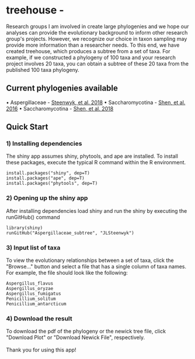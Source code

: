 # treehouse - 

Research groups I am involved in create large phylogenies and we hope our analyses can provide the evolutionary background to inform other research group's projects. However, we recognize our choice in taxon sampling may provide more information than a researcher needs. To this end, we have created treehouse, which produces a subtree from a set of taxa. For example, if we constructed a phylogeny of 100 taxa and your research project involves 20 taxa, you can obtain a subtree of these 20 taxa from the published 100 taxa phylogeny. 
<br />
## Current phylogenies available
• Aspergillaceae - [Steenwyk, et al. 2018](https://www.biorxiv.org/content/10.1101/370429v3)
• Saccharomycotina - [Shen, et al. 2016](http://www.g3journal.org/content/6/12/3927.abstract)
• Saccharomycotina - [Shen, et al. 2018](https://www.cell.com/cell/fulltext/S0092-8674(18)31332-1)

## Quick Start

### 1) Installing dependencies
The shiny app assumes shiny, phytools, and ape are installed. To install these packages, execute the typical R command within the R environment.
```
install.packages("shiny", dep=T)
install.packages("ape", dep=T)
install.packages("phytools", dep=T)
```

### 2) Opening up the shiny app
After installing dependencies load shiny and run the shiny by executing the runGitHub() command
```
library(shiny)
runGitHub("Aspergillaceae_subtree", "JLSteenwyk")
```

### 3) Input list of taxa
To view the evolutionary relationships between a set of taxa, click the "Browse..." button and select a file that has a single column of taxa names. For example, the file should look like the following:
```
Aspergillus_flavus
Aspergillus_oryzae
Aspergillus_fumigatus
Penicillium_solitum
Penicillium_antarcticum
```

### 4) Download the result
To download the pdf of the phylogeny or the newick tree file, click "Download Plot" or "Download Newick File", respectively.
<br /><br />
Thank you for using this app!
